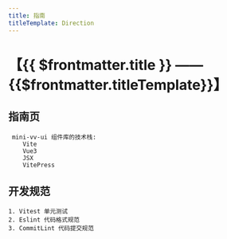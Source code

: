 ```yaml
---
title: 指南
titleTemplate: Direction
---
```


# 【{{ $frontmatter.title }} —— {{$frontmatter.titleTemplate}}】

## 指南页

```
 mini-vv-ui 组件库的技术栈:
    Vite
    Vue3
    JSX
    VitePress
```

## 开发规范

```
1. Vitest 单元测试
2. Eslint 代码格式规范
3. CommitLint 代码提交规范
```
